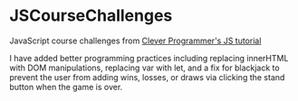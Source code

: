 # JSCourseChallenges
JavaScript course challenges from [Clever Programmer's JS tutorial](https://www.youtube.com/watch?v=Qqx_wzMmFeA&pbjreload=101)

I have added better programming practices including replacing innerHTML with DOM manipulations, replacing var with let, and a fix for blackjack to prevent the user from adding wins, losses, or draws via clicking the stand button when the game is over.

